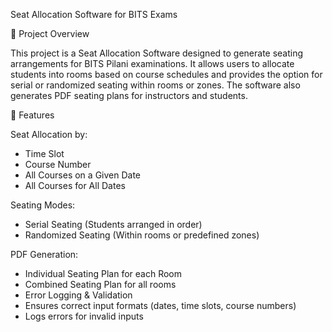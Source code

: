 Seat Allocation Software for BITS Exams

📌 Project Overview

This project is a Seat Allocation Software designed to generate seating arrangements for BITS Pilani examinations. It allows users to allocate students into rooms based on course schedules and provides the option for serial or randomized seating within rooms or zones. The software also generates PDF seating plans for instructors and students.

🚀 Features

Seat Allocation by:
  - Time Slot
  - Course Number
  - All Courses on a Given Date
  - All Courses for All Dates

Seating Modes:
  - Serial Seating (Students arranged in order)
  - Randomized Seating (Within rooms or predefined zones)

PDF Generation:
  - Individual Seating Plan for each Room
  - Combined Seating Plan for all rooms
  - Error Logging & Validation
  - Ensures correct input formats (dates, time slots, course numbers)
  - Logs errors for invalid inputs
